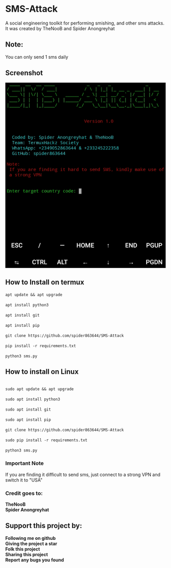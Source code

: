 # SMS-Attack
A social engineering toolkit for performing smishing, and other sms attacks. <br>
It was created by TheNooB and Spider Anongreyhat<br>

## Note:
You can only send 1 sms daily

## Screenshot
<img src="sms-attack.jpg" alt="Image not available">

## How to Install on termux
```
apt update && apt upgrade

apt install python3

apt install git

apt install pip

git clone https://github.com/spider863644/SMS-Attack

pip install -r requirements.txt

python3 sms.py

```

## How to install on Linux

```

sudo apt update && apt upgrade

sudo apt install python3

sudo apt install git

sudo apt install pip

git clone https://github.com/spider863644/SMS-Attack

sudo pip install -r requirements.txt

python3 sms.py

```

### Important Note

If you are finding it difficult to send sms, just connect to a strong VPN and switch it to "USA"

### Credit goes to:
<b>TheNooB<br>
Spider Anongreyhat</b>

## Support this project by:
<b>
Following me on github<br>
Giving the project a star<br>
Folk this project<br>
Sharing this project<br>
Report any bugs you found

</b> 
